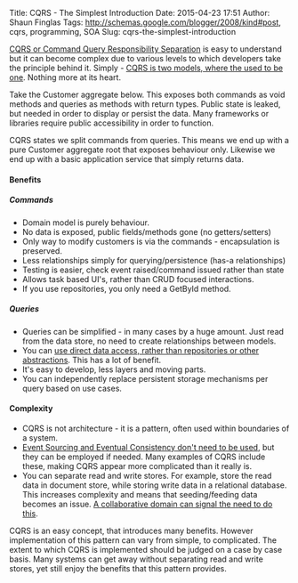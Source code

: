 Title: CQRS - The Simplest Introduction
Date: 2015-04-23 17:51
Author: Shaun Finglas
Tags: http://schemas.google.com/blogger/2008/kind#post, cqrs, programming, SOA
Slug: cqrs-the-simplest-introduction

[CQRS or Command Query Responsibility
Separation](http://martinfowler.com/bliki/CQRS.html) is easy to
understand but it can become complex due to various levels to which
developers take the principle behind it. Simply - [CQRS is two models,
where the used to be
one](http://codebetter.com/gregyoung/2010/02/16/cqrs-task-based-uis-event-sourcing-agh/).
Nothing more at its heart.

Take the Customer aggregate below. This exposes both commands as void
methods and queries as methods with return types. Public state is
leaked, but needed in order to display or persist the data. Many
frameworks or libraries require public accessibility in order to
function.

<script src="https://gist.github.com/Finglas/c1d94351de393f782435.js"></script>
CQRS states we split commands from queries. This means we end up with a
pure Customer aggregate root that exposes behaviour only. Likewise we
end up with a basic application service that simply returns data.

<script src="https://gist.github.com/Finglas/dd2ff5c706847c3f4734.js"></script>
#### Benefits

##### Commands

-   Domain model is purely behaviour.
-   No data is exposed, public fields/methods gone (no getters/setters)
-   Only way to modify customers is via the commands - encapsulation is
    preserved.
-   Less relationships simply for querying/persistence (has-a
    relationships)
-   Testing is easier, check event raised/command issued rather than
    state
-   Allows task based UI's, rather than CRUD focused interactions.
-   If you use repositories, you only need a GetById method.

##### Queries

-   Queries can be simplified - in many cases by a huge amount. Just
    read from the data store, no need to create relationships between
    models.
-   You can [use direct data access, rather than repositories or other
    abstractions](http://blog.shaunfinglas.co.uk/2015/01/abstract-data-use-not-data-access.html).
    This has a lot of benefit.
-   It's easy to develop, less layers and moving parts.
-   You can independently replace persistent storage mechanisms per
    query based on use cases.

#### Complexity

-   CQRS is not architecture - it is a pattern, often used within
    boundaries of a system.
-   [Event Sourcing and Eventual Consistency don't need to be
    used](https://lostechies.com/jimmybogard/2012/08/22/busting-some-cqrs-myths/),
    but they can be employed if needed. Many examples of CQRS include
    these, making CQRS appear more complicated than it really is.
-   You can separate read and write stores. For example, store the read
    data in document store, while storing write data in a relational
    database. This increases complexity and means that seeding/feeding
    data becomes an issue. [A collaborative domain can signal the need
    to do this](http://www.udidahan.com/2011/04/22/when-to-avoid-cqrs/).

CQRS is an easy concept, that introduces many benefits. However
implementation of this pattern can vary from simple, to complicated. The
extent to which CQRS is implemented should be judged on a case by case
basis. Many systems can get away without separating read and write
stores, yet still enjoy the benefits that this pattern provides.

</p>

